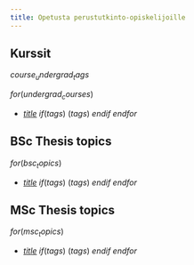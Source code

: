 ```yaml
---
title: Opetusta perustutkinto-opiskelijoille
---
```


## Kurssit

$course_undergrad_tags$

$for(undergrad_courses)$
- [$title$]($url$) $if(tags)$ ($tags$) $endif$
$endfor$

## BSc Thesis topics

$for(bsc_topics)$
- [$title$]($url$) $if(tags)$ ($tags$) $endif$
$endfor$

## MSc Thesis topics

$for(msc_topics)$
- [$title$]($url$) $if(tags)$ ($tags$) $endif$
$endfor$
